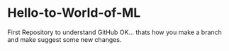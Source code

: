 # Hello-to-World-of-ML
First Repository to understand GitHub
OK... thats how you make a branch and make suggest some new changes.
